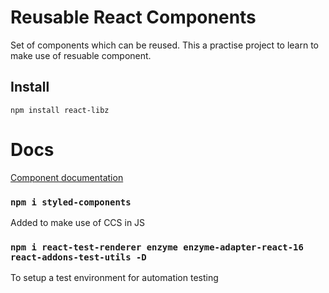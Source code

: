 # Reusable React Components

Set of components which can be reused. This a practise project to learn to make use of resuable component.

## Install

```
npm install react-libz
```

# Docs

[Component documentation](http://zissan.github.io/react-libz/)

### `npm i styled-components`

Added to make use of CCS in JS

### `npm i react-test-renderer enzyme enzyme-adapter-react-16 react-addons-test-utils -D`

To setup a test environment for automation testing
